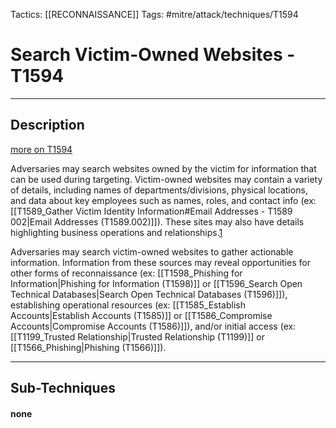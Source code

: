 Tactics: [[RECONNAISSANCE]]
Tags: #mitre/attack/techniques/T1594 

# Search Victim-Owned Websites - T1594
---
## Description
[more on T1594](https://attack.mitre.org/techniques/T1594)

Adversaries may search websites owned by the victim for information that can be used during targeting. Victim-owned websites may contain a variety of details, including names of departments/divisions, physical locations, and data about key employees such as names, roles, and contact info (ex: [[T1589_Gather Victim Identity Information#Email Addresses - T1589 002|Email Addresses (T1589.002)]]). These sites may also have details highlighting business operations and relationships.[1](https://www.comparitech.com/blog/vpn-privacy/350-million-customer-records-exposed-online/)

Adversaries may search victim-owned websites to gather actionable information. Information from these sources may reveal opportunities for other forms of reconnaissance (ex: [[T1598_Phishing for Information|Phishing for Information (T1598)]] or [[T1596_Search Open Technical Databases|Search Open Technical Databases (T1596)]]), establishing operational resources (ex: [[T1585_Establish Accounts|Establish Accounts (T1585)]] or [[T1586_Compromise Accounts|Compromise Accounts (T1586)]]), and/or initial access (ex: [[T1199_Trusted Relationship|Trusted Relationship (T1199)]] or [[T1566_Phishing|Phishing (T1566)]]).

---
## Sub-Techniques

#### none
